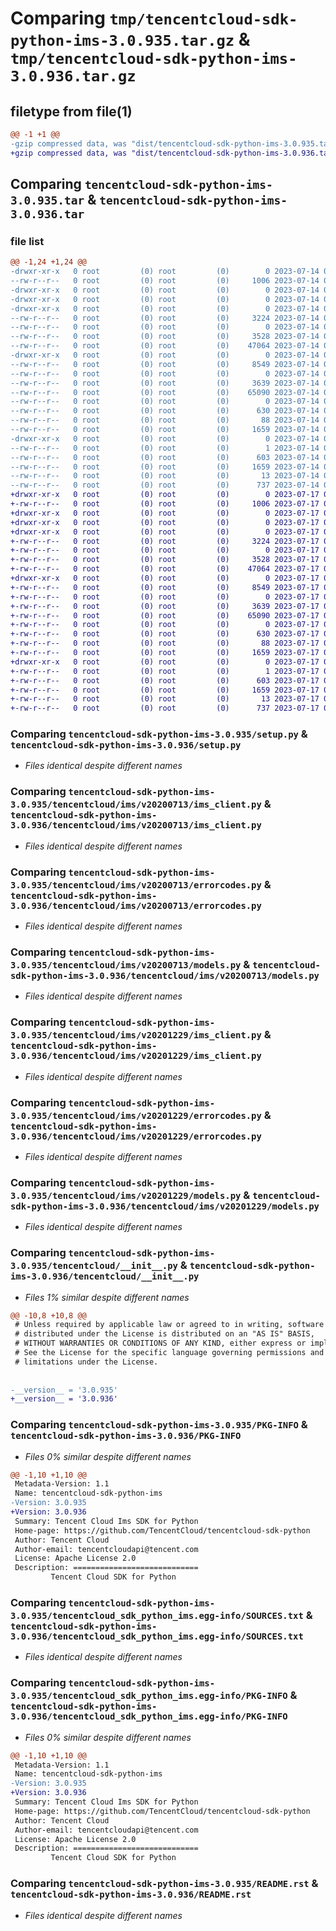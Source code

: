 # Comparing `tmp/tencentcloud-sdk-python-ims-3.0.935.tar.gz` & `tmp/tencentcloud-sdk-python-ims-3.0.936.tar.gz`

## filetype from file(1)

```diff
@@ -1 +1 @@
-gzip compressed data, was "dist/tencentcloud-sdk-python-ims-3.0.935.tar", last modified: Fri Jul 14 00:32:21 2023, max compression
+gzip compressed data, was "dist/tencentcloud-sdk-python-ims-3.0.936.tar", last modified: Mon Jul 17 00:26:44 2023, max compression
```

## Comparing `tencentcloud-sdk-python-ims-3.0.935.tar` & `tencentcloud-sdk-python-ims-3.0.936.tar`

### file list

```diff
@@ -1,24 +1,24 @@
-drwxr-xr-x   0 root         (0) root         (0)        0 2023-07-14 00:32:21.000000 tencentcloud-sdk-python-ims-3.0.935/
--rw-r--r--   0 root         (0) root         (0)     1006 2023-07-14 00:32:21.000000 tencentcloud-sdk-python-ims-3.0.935/setup.py
-drwxr-xr-x   0 root         (0) root         (0)        0 2023-07-14 00:32:21.000000 tencentcloud-sdk-python-ims-3.0.935/tencentcloud/
-drwxr-xr-x   0 root         (0) root         (0)        0 2023-07-14 00:32:21.000000 tencentcloud-sdk-python-ims-3.0.935/tencentcloud/ims/
-drwxr-xr-x   0 root         (0) root         (0)        0 2023-07-14 00:32:21.000000 tencentcloud-sdk-python-ims-3.0.935/tencentcloud/ims/v20200713/
--rw-r--r--   0 root         (0) root         (0)     3224 2023-07-14 00:32:21.000000 tencentcloud-sdk-python-ims-3.0.935/tencentcloud/ims/v20200713/ims_client.py
--rw-r--r--   0 root         (0) root         (0)        0 2023-07-14 00:32:21.000000 tencentcloud-sdk-python-ims-3.0.935/tencentcloud/ims/v20200713/__init__.py
--rw-r--r--   0 root         (0) root         (0)     3528 2023-07-14 00:32:21.000000 tencentcloud-sdk-python-ims-3.0.935/tencentcloud/ims/v20200713/errorcodes.py
--rw-r--r--   0 root         (0) root         (0)    47064 2023-07-14 00:32:21.000000 tencentcloud-sdk-python-ims-3.0.935/tencentcloud/ims/v20200713/models.py
-drwxr-xr-x   0 root         (0) root         (0)        0 2023-07-14 00:32:21.000000 tencentcloud-sdk-python-ims-3.0.935/tencentcloud/ims/v20201229/
--rw-r--r--   0 root         (0) root         (0)     8549 2023-07-14 00:32:21.000000 tencentcloud-sdk-python-ims-3.0.935/tencentcloud/ims/v20201229/ims_client.py
--rw-r--r--   0 root         (0) root         (0)        0 2023-07-14 00:32:21.000000 tencentcloud-sdk-python-ims-3.0.935/tencentcloud/ims/v20201229/__init__.py
--rw-r--r--   0 root         (0) root         (0)     3639 2023-07-14 00:32:21.000000 tencentcloud-sdk-python-ims-3.0.935/tencentcloud/ims/v20201229/errorcodes.py
--rw-r--r--   0 root         (0) root         (0)    65090 2023-07-14 00:32:21.000000 tencentcloud-sdk-python-ims-3.0.935/tencentcloud/ims/v20201229/models.py
--rw-r--r--   0 root         (0) root         (0)        0 2023-07-14 00:32:21.000000 tencentcloud-sdk-python-ims-3.0.935/tencentcloud/ims/__init__.py
--rw-r--r--   0 root         (0) root         (0)      630 2023-07-14 00:32:21.000000 tencentcloud-sdk-python-ims-3.0.935/tencentcloud/__init__.py
--rw-r--r--   0 root         (0) root         (0)       88 2023-07-14 00:32:21.000000 tencentcloud-sdk-python-ims-3.0.935/setup.cfg
--rw-r--r--   0 root         (0) root         (0)     1659 2023-07-14 00:32:21.000000 tencentcloud-sdk-python-ims-3.0.935/PKG-INFO
-drwxr-xr-x   0 root         (0) root         (0)        0 2023-07-14 00:32:21.000000 tencentcloud-sdk-python-ims-3.0.935/tencentcloud_sdk_python_ims.egg-info/
--rw-r--r--   0 root         (0) root         (0)        1 2023-07-14 00:32:21.000000 tencentcloud-sdk-python-ims-3.0.935/tencentcloud_sdk_python_ims.egg-info/dependency_links.txt
--rw-r--r--   0 root         (0) root         (0)      603 2023-07-14 00:32:21.000000 tencentcloud-sdk-python-ims-3.0.935/tencentcloud_sdk_python_ims.egg-info/SOURCES.txt
--rw-r--r--   0 root         (0) root         (0)     1659 2023-07-14 00:32:21.000000 tencentcloud-sdk-python-ims-3.0.935/tencentcloud_sdk_python_ims.egg-info/PKG-INFO
--rw-r--r--   0 root         (0) root         (0)       13 2023-07-14 00:32:21.000000 tencentcloud-sdk-python-ims-3.0.935/tencentcloud_sdk_python_ims.egg-info/top_level.txt
--rw-r--r--   0 root         (0) root         (0)      737 2023-07-14 00:32:21.000000 tencentcloud-sdk-python-ims-3.0.935/README.rst
+drwxr-xr-x   0 root         (0) root         (0)        0 2023-07-17 00:26:44.000000 tencentcloud-sdk-python-ims-3.0.936/
+-rw-r--r--   0 root         (0) root         (0)     1006 2023-07-17 00:26:44.000000 tencentcloud-sdk-python-ims-3.0.936/setup.py
+drwxr-xr-x   0 root         (0) root         (0)        0 2023-07-17 00:26:44.000000 tencentcloud-sdk-python-ims-3.0.936/tencentcloud/
+drwxr-xr-x   0 root         (0) root         (0)        0 2023-07-17 00:26:44.000000 tencentcloud-sdk-python-ims-3.0.936/tencentcloud/ims/
+drwxr-xr-x   0 root         (0) root         (0)        0 2023-07-17 00:26:44.000000 tencentcloud-sdk-python-ims-3.0.936/tencentcloud/ims/v20200713/
+-rw-r--r--   0 root         (0) root         (0)     3224 2023-07-17 00:26:44.000000 tencentcloud-sdk-python-ims-3.0.936/tencentcloud/ims/v20200713/ims_client.py
+-rw-r--r--   0 root         (0) root         (0)        0 2023-07-17 00:26:44.000000 tencentcloud-sdk-python-ims-3.0.936/tencentcloud/ims/v20200713/__init__.py
+-rw-r--r--   0 root         (0) root         (0)     3528 2023-07-17 00:26:44.000000 tencentcloud-sdk-python-ims-3.0.936/tencentcloud/ims/v20200713/errorcodes.py
+-rw-r--r--   0 root         (0) root         (0)    47064 2023-07-17 00:26:44.000000 tencentcloud-sdk-python-ims-3.0.936/tencentcloud/ims/v20200713/models.py
+drwxr-xr-x   0 root         (0) root         (0)        0 2023-07-17 00:26:44.000000 tencentcloud-sdk-python-ims-3.0.936/tencentcloud/ims/v20201229/
+-rw-r--r--   0 root         (0) root         (0)     8549 2023-07-17 00:26:44.000000 tencentcloud-sdk-python-ims-3.0.936/tencentcloud/ims/v20201229/ims_client.py
+-rw-r--r--   0 root         (0) root         (0)        0 2023-07-17 00:26:44.000000 tencentcloud-sdk-python-ims-3.0.936/tencentcloud/ims/v20201229/__init__.py
+-rw-r--r--   0 root         (0) root         (0)     3639 2023-07-17 00:26:44.000000 tencentcloud-sdk-python-ims-3.0.936/tencentcloud/ims/v20201229/errorcodes.py
+-rw-r--r--   0 root         (0) root         (0)    65090 2023-07-17 00:26:44.000000 tencentcloud-sdk-python-ims-3.0.936/tencentcloud/ims/v20201229/models.py
+-rw-r--r--   0 root         (0) root         (0)        0 2023-07-17 00:26:44.000000 tencentcloud-sdk-python-ims-3.0.936/tencentcloud/ims/__init__.py
+-rw-r--r--   0 root         (0) root         (0)      630 2023-07-17 00:26:44.000000 tencentcloud-sdk-python-ims-3.0.936/tencentcloud/__init__.py
+-rw-r--r--   0 root         (0) root         (0)       88 2023-07-17 00:26:44.000000 tencentcloud-sdk-python-ims-3.0.936/setup.cfg
+-rw-r--r--   0 root         (0) root         (0)     1659 2023-07-17 00:26:44.000000 tencentcloud-sdk-python-ims-3.0.936/PKG-INFO
+drwxr-xr-x   0 root         (0) root         (0)        0 2023-07-17 00:26:44.000000 tencentcloud-sdk-python-ims-3.0.936/tencentcloud_sdk_python_ims.egg-info/
+-rw-r--r--   0 root         (0) root         (0)        1 2023-07-17 00:26:44.000000 tencentcloud-sdk-python-ims-3.0.936/tencentcloud_sdk_python_ims.egg-info/dependency_links.txt
+-rw-r--r--   0 root         (0) root         (0)      603 2023-07-17 00:26:44.000000 tencentcloud-sdk-python-ims-3.0.936/tencentcloud_sdk_python_ims.egg-info/SOURCES.txt
+-rw-r--r--   0 root         (0) root         (0)     1659 2023-07-17 00:26:44.000000 tencentcloud-sdk-python-ims-3.0.936/tencentcloud_sdk_python_ims.egg-info/PKG-INFO
+-rw-r--r--   0 root         (0) root         (0)       13 2023-07-17 00:26:44.000000 tencentcloud-sdk-python-ims-3.0.936/tencentcloud_sdk_python_ims.egg-info/top_level.txt
+-rw-r--r--   0 root         (0) root         (0)      737 2023-07-17 00:26:44.000000 tencentcloud-sdk-python-ims-3.0.936/README.rst
```

### Comparing `tencentcloud-sdk-python-ims-3.0.935/setup.py` & `tencentcloud-sdk-python-ims-3.0.936/setup.py`

 * *Files identical despite different names*

### Comparing `tencentcloud-sdk-python-ims-3.0.935/tencentcloud/ims/v20200713/ims_client.py` & `tencentcloud-sdk-python-ims-3.0.936/tencentcloud/ims/v20200713/ims_client.py`

 * *Files identical despite different names*

### Comparing `tencentcloud-sdk-python-ims-3.0.935/tencentcloud/ims/v20200713/errorcodes.py` & `tencentcloud-sdk-python-ims-3.0.936/tencentcloud/ims/v20200713/errorcodes.py`

 * *Files identical despite different names*

### Comparing `tencentcloud-sdk-python-ims-3.0.935/tencentcloud/ims/v20200713/models.py` & `tencentcloud-sdk-python-ims-3.0.936/tencentcloud/ims/v20200713/models.py`

 * *Files identical despite different names*

### Comparing `tencentcloud-sdk-python-ims-3.0.935/tencentcloud/ims/v20201229/ims_client.py` & `tencentcloud-sdk-python-ims-3.0.936/tencentcloud/ims/v20201229/ims_client.py`

 * *Files identical despite different names*

### Comparing `tencentcloud-sdk-python-ims-3.0.935/tencentcloud/ims/v20201229/errorcodes.py` & `tencentcloud-sdk-python-ims-3.0.936/tencentcloud/ims/v20201229/errorcodes.py`

 * *Files identical despite different names*

### Comparing `tencentcloud-sdk-python-ims-3.0.935/tencentcloud/ims/v20201229/models.py` & `tencentcloud-sdk-python-ims-3.0.936/tencentcloud/ims/v20201229/models.py`

 * *Files identical despite different names*

### Comparing `tencentcloud-sdk-python-ims-3.0.935/tencentcloud/__init__.py` & `tencentcloud-sdk-python-ims-3.0.936/tencentcloud/__init__.py`

 * *Files 1% similar despite different names*

```diff
@@ -10,8 +10,8 @@
 # Unless required by applicable law or agreed to in writing, software
 # distributed under the License is distributed on an "AS IS" BASIS,
 # WITHOUT WARRANTIES OR CONDITIONS OF ANY KIND, either express or implied.
 # See the License for the specific language governing permissions and
 # limitations under the License.
 
 
-__version__ = '3.0.935'
+__version__ = '3.0.936'
```

### Comparing `tencentcloud-sdk-python-ims-3.0.935/PKG-INFO` & `tencentcloud-sdk-python-ims-3.0.936/PKG-INFO`

 * *Files 0% similar despite different names*

```diff
@@ -1,10 +1,10 @@
 Metadata-Version: 1.1
 Name: tencentcloud-sdk-python-ims
-Version: 3.0.935
+Version: 3.0.936
 Summary: Tencent Cloud Ims SDK for Python
 Home-page: https://github.com/TencentCloud/tencentcloud-sdk-python
 Author: Tencent Cloud
 Author-email: tencentcloudapi@tencent.com
 License: Apache License 2.0
 Description: ============================
         Tencent Cloud SDK for Python
```

### Comparing `tencentcloud-sdk-python-ims-3.0.935/tencentcloud_sdk_python_ims.egg-info/SOURCES.txt` & `tencentcloud-sdk-python-ims-3.0.936/tencentcloud_sdk_python_ims.egg-info/SOURCES.txt`

 * *Files identical despite different names*

### Comparing `tencentcloud-sdk-python-ims-3.0.935/tencentcloud_sdk_python_ims.egg-info/PKG-INFO` & `tencentcloud-sdk-python-ims-3.0.936/tencentcloud_sdk_python_ims.egg-info/PKG-INFO`

 * *Files 0% similar despite different names*

```diff
@@ -1,10 +1,10 @@
 Metadata-Version: 1.1
 Name: tencentcloud-sdk-python-ims
-Version: 3.0.935
+Version: 3.0.936
 Summary: Tencent Cloud Ims SDK for Python
 Home-page: https://github.com/TencentCloud/tencentcloud-sdk-python
 Author: Tencent Cloud
 Author-email: tencentcloudapi@tencent.com
 License: Apache License 2.0
 Description: ============================
         Tencent Cloud SDK for Python
```

### Comparing `tencentcloud-sdk-python-ims-3.0.935/README.rst` & `tencentcloud-sdk-python-ims-3.0.936/README.rst`

 * *Files identical despite different names*

